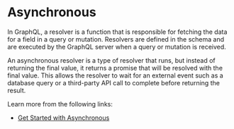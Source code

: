 # Asynchronous

In GraphQL, a resolver is a function that is responsible for fetching the data for a field in a query or mutation. Resolvers are defined in the schema and are executed by the GraphQL server when a query or mutation is received.

An asynchronous resolver is a type of resolver that runs, but instead of returning the final value, it returns a promise that will be resolved with the final value. This allows the resolver to wait for an external event such as a database query or a third-party API call to complete before returning the result.

Learn more from the following links:

- [Get Started with Asynchronous](https://graphql.org/learn/execution/#asynchronous-resolvers)